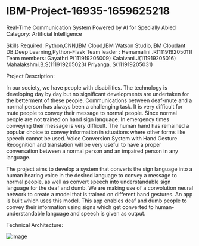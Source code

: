 # IBM-Project-16935-1659625218
Real-Time Communication System Powered by AI for Specially Abled
Category: Artificial Intelligence

Skills Required:
Python,CNN,IBM Cloud,IBM Watson Studio,IBM Cloudant DB,Deep Learning,Python-Flask
Team leader : Hemamalini .R(111919205011)
Team members: Gayathri.P(111919205009)
              Kalaivani.J(111919205016)
              Mahalakshmi.B.S(111919205023)
              Priyanga. S(111919205031)

Project Description:

In our society, we have people with disabilities. The technology is developing day by day but no significant developments are undertaken for the betterment of these people. Communications between deaf-mute and a normal person has always been a challenging task. It is very difficult for mute people to convey their message to normal people. Since normal people are not trained on hand sign language. In emergency times conveying their message is very difficult. The human hand has remained a popular choice to convey information in situations where other forms like speech cannot be used. Voice Conversion System with Hand Gesture Recognition and translation will be very useful to have a proper conversation between a normal person and an impaired person in any language.

The project aims to develop a system that converts the sign language into a human hearing voice in the desired language to convey a message to normal people, as well as convert speech into understandable sign language for the deaf and dumb. We are making use of a convolution neural network to create a model that is trained on different hand gestures. An app is built which uses this model. This app enables deaf and dumb people to convey their information using signs which get converted to human-understandable language and speech is given as output.



Technical Architecture:

![image](https://user-images.githubusercontent.com/114377158/202685239-fc760163-1f0b-4e44-a166-acc1acf7d506.png)
